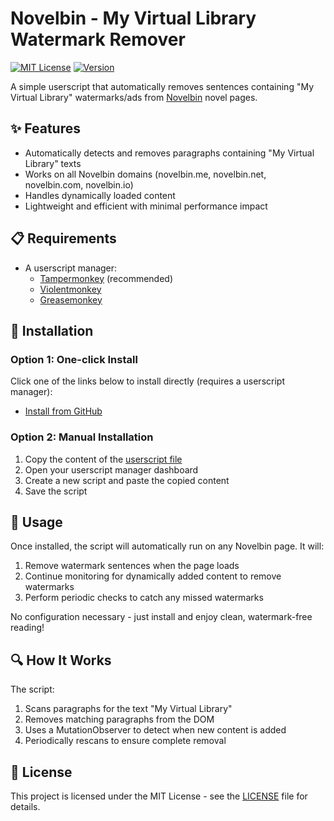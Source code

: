 # Novelbin - My Virtual Library Watermark Remover
[![MIT License](https://img.shields.io/badge/License-MIT-green.svg)](https://github.com/InvictusNavarchus/novelbin-mvle-watermark-remover/blob/master/LICENSE)
[![Version](https://img.shields.io/badge/Version-0.1.0-blue.svg)](https://github.com/InvictusNavarchus/novelbin-mvle-watermark-remover/releases/tag/v0.1.0)

A simple userscript that automatically removes sentences containing "My Virtual Library" watermarks/ads from [Novelbin](https://novelbin.me) novel pages.

## ✨ Features

- Automatically detects and removes paragraphs containing "My Virtual Library" texts
- Works on all Novelbin domains (novelbin.me, novelbin.net, novelbin.com, novelbin.io)
- Handles dynamically loaded content
- Lightweight and efficient with minimal performance impact

## 📋 Requirements

- A userscript manager:
  - [Tampermonkey](https://www.tampermonkey.net/) (recommended)
  - [Violentmonkey](https://violentmonkey.github.io/)
  - [Greasemonkey](https://www.greasespot.net/)

## 🔧 Installation

### Option 1: One-click Install
Click one of the links below to install directly (requires a userscript manager):

- [Install from GitHub](https://raw.githubusercontent.com/InvictusNavarchus/novelbin-mvle-watermark-remover/master/novelbin-mvle-watermark-remover.user.js)

### Option 2: Manual Installation

1. Copy the content of the [userscript file](https://github.com/InvictusNavarchus/novelbin-mvle-watermark-remover/blob/master/novelbin-mvle-watermark-remover.user.js)
2. Open your userscript manager dashboard
3. Create a new script and paste the copied content
4. Save the script

## 🚀 Usage

Once installed, the script will automatically run on any Novelbin page. It will:

1. Remove watermark sentences when the page loads
2. Continue monitoring for dynamically added content to remove watermarks
3. Perform periodic checks to catch any missed watermarks

No configuration necessary - just install and enjoy clean, watermark-free reading!

## 🔍 How It Works

The script:
1. Scans paragraphs for the text "My Virtual Library"
2. Removes matching paragraphs from the DOM
3. Uses a MutationObserver to detect when new content is added
4. Periodically rescans to ensure complete removal

## 📝 License

This project is licensed under the MIT License - see the [LICENSE](LICENSE) file for details.

